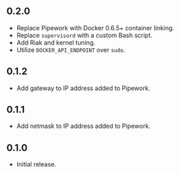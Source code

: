 ## 0.2.0

* Replace Pipework with Docker 0.6.5+ container linking.
* Replace `supervisord` with a custom Bash script.
* Add Riak and kernel tuning.
* Utilize `DOCKER_API_ENDPOINT` over `sudo`.

## 0.1.2

* Add gateway to IP address added to Pipework.

## 0.1.1

* Add netmask to IP address added to Pipework.

## 0.1.0

* Initial release.
